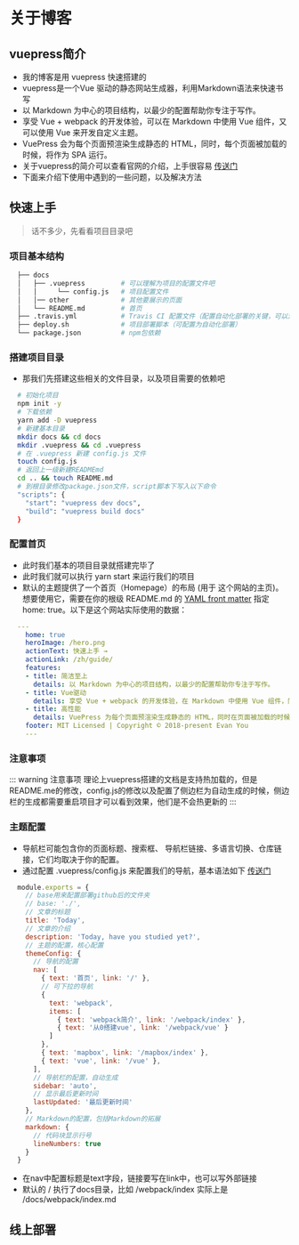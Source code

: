 # 关于博客

## vuepress简介
- 我的博客是用 vuepress 快速搭建的
- vuepress是一个Vue 驱动的静态网站生成器，利用Markdown语法来快速书写
- 以 Markdown 为中心的项目结构，以最少的配置帮助你专注于写作。
- 享受 Vue + webpack 的开发体验，可以在 Markdown 中使用 Vue 组件，又可以使用 Vue 来开发自定义主题。
- VuePress 会为每个页面预渲染生成静态的 HTML，同时，每个页面被加载的时候，将作为 SPA 运行。
- 关于vuepress的简介可以查看官网的介绍，上手很容易 [传送门](https://vuepress.vuejs.org/zh/guide/#%E5%AE%83%E6%98%AF%E5%A6%82%E4%BD%95%E5%B7%A5%E4%BD%9C%E7%9A%84%EF%BC%9F)
- 下面来介绍下使用中遇到的一些问题，以及解决方法

## 快速上手

> 话不多少，先看看项目目录吧

### 项目基本结构

```sh
  ├── docs
  │   ├── .vuepress         # 可以理解为项目的配置文件吧
  │   │     └── config.js   # 项目配置文件
  │   │── other             # 其他要展示的页面
  │   └── README.md         # 首页
  ├── .travis.yml           # Travis CI 配置文件（配置自动化部署的关键，可以没有）
  ├── deploy.sh             # 项目部署脚本（可配置为自动化部署）
  └── package.json          # npm包依赖
```

### 搭建项目目录

- 那我们先搭建这些相关的文件目录，以及项目需要的依赖吧
```sh
  # 初始化项目
  npm init -y 
  # 下载依赖
  yarn add -D vuepress
  # 新建基本目录
  mkdir docs && cd docs
  mkdir .vuepress && cd .vuepress
  # 在 .vuepress 新建 config.js 文件
  touch config.js
  # 返回上一级新建READMEmd
  cd .. && touch README.md
  # 到根目录修改package.json文件，script脚本下写入以下命令
  "scripts": {
    "start": "vuepress dev docs",
    "build": "vuepress build docs"
  }
```
### 配置首页

- 此时我们基本的项目目录就搭建完毕了
- 此时我们就可以执行 yarn start 来运行我们的项目
- 默认的主题提供了一个首页（Homepage）的布局 (用于 这个网站的主页)。想要使用它，需要在你的根级 README.md 的 [YAML front matter](https://vuepress.vuejs.org/zh/guide/markdown.html#front-matter) 指定 home: true。以下是这个网站实际使用的数据：
```yaml
  ---
    home: true
    heroImage: /hero.png
    actionText: 快速上手 →
    actionLink: /zh/guide/
    features:
    - title: 简洁至上
      details: 以 Markdown 为中心的项目结构，以最少的配置帮助你专注于写作。
    - title: Vue驱动
      details: 享受 Vue + webpack 的开发体验，在 Markdown 中使用 Vue 组件，同时可以使用 Vue 来开发自定义主题。
    - title: 高性能
      details: VuePress 为每个页面预渲染生成静态的 HTML，同时在页面被加载的时候，将作为 SPA 运行。
    footer: MIT Licensed | Copyright © 2018-present Evan You
    ---
```
### 注意事项

::: warning 注意事项
  理论上vuepress搭建的文档是支持热加载的，但是README.me的修改，config.js的修改以及配置了侧边栏为自动生成的时候，侧边栏的生成都需要重启项目才可以看到效果，他们是不会热更新的
:::
### 主题配置

- 导航栏可能包含你的页面标题、搜索框、 导航栏链接、多语言切换、仓库链接，它们均取决于你的配置。
- 通过配置 .vuepress/config.js 来配置我们的导航，基本语法如下 [传送门](https://vuepress.vuejs.org/zh/default-theme-config/)

```js 
  module.exports = {
    // base用来配置部署github后的文件夹
    // base: './',
    // 文章的标题
    title: 'Today',
    // 文章的介绍
    description: 'Today, have you studied yet?',
    // 主题的配置，核心配置
    themeConfig: {
      // 导航的配置
      nav: [
        { text: '首页', link: '/' },
        // 可下拉的导航
        {
          text: 'webpack',
          items: [
            { text: 'webpack简介', link: '/webpack/index' },
            { text: '从0搭建vue', link: '/webpack/vue' }
          ]
        },
        { text: 'mapbox', link: '/mapbox/index' },
        { text: 'vue', link: '/vue' },
      ],
      // 导航栏的配置，自动生成
      sidebar: 'auto',
      // 显示最后更新时间
      lastUpdated: '最后更新时间'
    },
    // Markdown的配置，包括Markdown的拓展
    markdown: {
      // 代码块显示行号
      lineNumbers: true 
    }
  }
```
- 在nav中配置标题是text字段，链接要写在link中，也可以写外部链接
- 默认的 / 执行了docs目录，比如 /webpack/index 实际上是 /docs/webpack/index.md

## 线上部署
